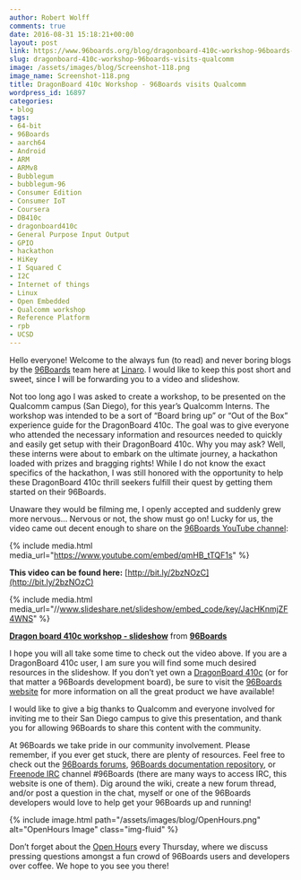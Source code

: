 ```yaml
---
author: Robert Wolff
comments: true
date: 2016-08-31 15:18:21+00:00
layout: post
link: https://www.96boards.org/blog/dragonboard-410c-workshop-96boards-visits-qualcomm/
slug: dragonboard-410c-workshop-96boards-visits-qualcomm
image: /assets/images/blog/Screenshot-118.png
image_name: Screenshot-118.png
title: DragonBoard 410c Workshop - 96Boards visits Qualcomm
wordpress_id: 16897
categories:
- blog
tags:
- 64-bit
- 96Boards
- aarch64
- Android
- ARM
- ARMv8
- Bubblegum
- bubblegum-96
- Consumer Edition
- Consumer IoT
- Coursera
- DB410c
- dragonboard410c
- General Purpose Input Output
- GPIO
- hackathon
- HiKey
- I Squared C
- I2C
- Internet of things
- Linux
- Open Embedded
- Qualcomm workshop
- Reference Platform
- rpb
- UCSD
---
```


Hello everyone! Welcome to the always fun (to read) and never boring blogs by the [96Boards](/) team here at [Linaro](http://www.linaro.org/). I would like to keep this post short and sweet, since I will be forwarding you to a video and slideshow.

Not too long ago I was asked to create a workshop, to be presented on the Qualcomm campus (San Diego), for this year’s Qualcomm Interns. The workshop was intended to be a sort of “Board bring up” or “Out of the Box” experience guide for the DragonBoard 410c. The goal was to give everyone who attended the necessary information and resources needed to quickly and easily get setup with their DragonBoard 410c. Why you may ask? Well, these interns were about to embark on the ultimate journey, a hackathon loaded with prizes and bragging rights! While I do not know the exact specifics of the hackathon, I was still honored with the opportunity to help these DragonBoard 410c thrill seekers fulfill their quest by getting them started on their 96Boards.

Unaware they would be filming me, I openly accepted and suddenly grew more nervous… Nervous or not, the show must go on! Lucky for us, the video came out decent enough to share on the [96Boards YouTube channel](https://www.youtube.com/channel/UCjawhk_W1QnJs3pKIsKLJNg):

{% include media.html media_url="https://www.youtube.com/embed/qmHB_tTQF1s" %}

**This video can be found here:** [http://bit.ly/2bzNOzC](http://bit.ly/2bzNOzC)

{% include media.html media_url="//www.slideshare.net/slideshow/embed_code/key/JacHKnmjZF4WNS" %}

**[Dragon board 410c workshop - slideshow](//www.slideshare.net/96Boards/dragon-board-410c-workshop-slideshow)** from **[96Boards](//www.slideshare.net/96Boards)**



I hope you will all take some time to check out the video above. If you are a DragonBoard 410c user, I am sure you will find some much desired resources in the slideshow. If you don’t yet own a [DragonBoard 410c](/product/dragonboard410c/) (or for that matter a 96Boards development board), be sure to visit the [96Boards website](/) for more information on all the great product we have available!

I would like to give a big thanks to Qualcomm and everyone involved for inviting me to their San Diego campus to give this presentation, and thank you for allowing 96Boards to share this content with the community.

At 96Boards we take pride in our community involvement. Please remember, if you ever get stuck, there are plenty of resources. Feel free to check out the [96Boards forums](https://discuss.96boards.org/), [96Boards documentation repository](https://github.com/96boards/documentation/), or [Freenode IRC](http://webchat.freenode.net/?channels=%2396boards) channel #96Boards (there are many ways to access IRC, this website is one of them). Dig around the wiki, create a new forum thread, and/or post a question in the chat, myself or one of the 96Boards developers would love to help get your 96Boards up and running!

{% include image.html path="/assets/images/blog/OpenHours.png" alt="OpenHours Image" class="img-fluid" %}

Don’t forget about the [Open Hours](/openhours/) every Thursday, where we discuss pressing questions amongst a fun crowd of 96Boards users and developers over coffee. We hope to you see you there!

